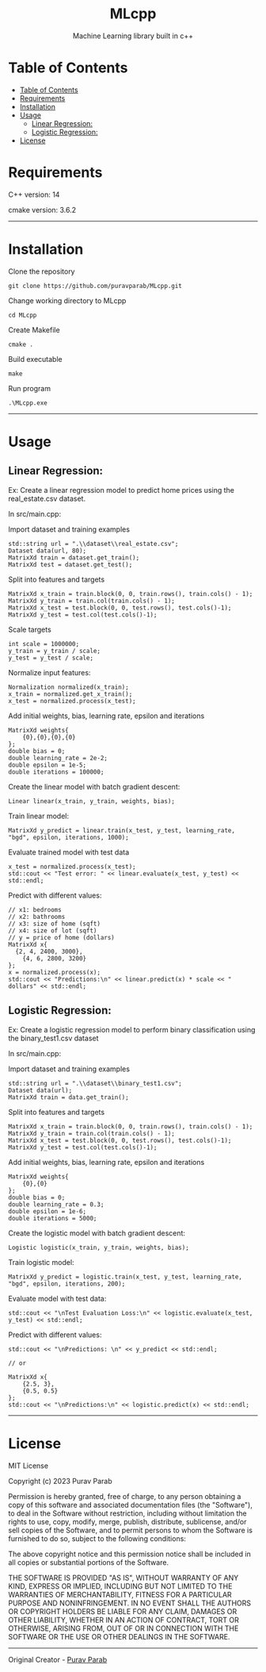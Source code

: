 <p align="center">
</p>

<p align="center">
	<h1 align="center">
		MLcpp
	</h1>
	<p align="center">
	    Machine Learning library built in c++
	</p
</p>

# Table of Contents

- [Table of Contents](#table-of-contents)
- [Requirements](#requirements)
- [Installation](#installation)
- [Usage](#usage)
	- [Linear Regression:](#linear-regression)
	- [Logistic Regression:](#logistic-regression)
- [License](#license)


# Requirements

C++ version: 14

cmake version: 3.6.2

---

# Installation

Clone the repository
```
git clone https://github.com/puravparab/MLcpp.git
```
Change working directory to MLcpp
```
cd MLcpp
```
Create Makefile
```
cmake .
```
Build executable
```
make
```
Run program
```
.\MLcpp.exe
```

---

# Usage

## Linear Regression:

Ex: Create a linear regression model to predict home prices using the real_estate.csv dataset.

In src/main.cpp:

Import dataset and training examples
```
std::string url = ".\\dataset\\real_estate.csv";
Dataset data(url, 80);
MatrixXd train = dataset.get_train();
MatrixXd test = dataset.get_test();
```
Split into features and targets
```
MatrixXd x_train = train.block(0, 0, train.rows(), train.cols() - 1);
MatrixXd y_train = train.col(train.cols() - 1);
MatrixXd x_test = test.block(0, 0, test.rows(), test.cols()-1);
MatrixXd y_test = test.col(test.cols()-1);
```
Scale targets
```
int scale = 1000000;
y_train = y_train / scale;
y_test = y_test / scale;
```
Normalize input features:
```
Normalization normalized(x_train);
x_train = normalized.get_x_train();
x_test = normalized.process(x_test);
```
Add initial weights, bias, learning rate, epsilon and iterations
```
MatrixXd weights{
    {0},{0},{0},{0}
};
double bias = 0;
double learning_rate = 2e-2;
double epsilon = 1e-5;
double iterations = 100000;
```
Create the linear model with batch gradient descent:
```
Linear linear(x_train, y_train, weights, bias);
```
Train linear model:
```
MatrixXd y_predict = linear.train(x_test, y_test, learning_rate, "bgd", epsilon, iterations, 1000);
```
Evaluate trained model with test data
```
x_test = normalized.process(x_test);
std::cout << "Test error: " << linear.evaluate(x_test, y_test) << std::endl;
```
Predict with different values:
```
// x1: bedrooms
// x2: bathrooms
// x3: size of home (sqft)
// x4: size of lot (sqft)
// y = price of home (dollars)
MatrixXd x{
  {2, 4, 2400, 3000},
	{4, 6, 2800, 3200}
};
x = normalized.process(x);
std::cout << "Predictions:\n" << linear.predict(x) * scale << " dollars" << std::endl;
```

## Logistic Regression:

Ex: Create a logistic regression model to perform binary classification using the binary_test1.csv dataset

In src/main.cpp:

Import dataset and training examples
```
std::string url = ".\\dataset\\binary_test1.csv";
Dataset data(url);
MatrixXd train = data.get_train();
```
Split into features and targets
```
MatrixXd x_train = train.block(0, 0, train.rows(), train.cols() - 1);
MatrixXd y_train = train.col(train.cols() - 1);
MatrixXd x_test = test.block(0, 0, test.rows(), test.cols()-1);
MatrixXd y_test = test.col(test.cols()-1);
```
Add initial weights, bias, learning rate, epsilon and iterations
```
MatrixXd weights{
	{0},{0}
};
double bias = 0;
double learning_rate = 0.3;
double epsilon = 1e-6;
double iterations = 5000;
```
Create the logistic model with batch gradient descent:
```
Logistic logistic(x_train, y_train, weights, bias);
```
Train logistic model:
```
MatrixXd y_predict = logistic.train(x_test, y_test, learning_rate, "bgd", epsilon, iterations, 200);
```
Evaluate model with test data:
```
std::cout << "\nTest Evaluation Loss:\n" << logistic.evaluate(x_test, y_test) << std::endl;
```
Predict with different values:
```
std::cout << "\nPredictions: \n" << y_predict << std::endl;

// or 

MatrixXd x{
	{2.5, 3},
	{0.5, 0.5}
};
std::cout << "\nPredictions:\n" << logistic.predict(x) << std::endl;
```

---

# License

MIT License

Copyright (c) 2023 Purav Parab

Permission is hereby granted, free of charge, to any person obtaining a copy
of this software and associated documentation files (the "Software"), to deal
in the Software without restriction, including without limitation the rights
to use, copy, modify, merge, publish, distribute, sublicense, and/or sell
copies of the Software, and to permit persons to whom the Software is
furnished to do so, subject to the following conditions:

The above copyright notice and this permission notice shall be included in all
copies or substantial portions of the Software.

THE SOFTWARE IS PROVIDED "AS IS", WITHOUT WARRANTY OF ANY KIND, EXPRESS OR
IMPLIED, INCLUDING BUT NOT LIMITED TO THE WARRANTIES OF MERCHANTABILITY,
FITNESS FOR A PARTICULAR PURPOSE AND NONINFRINGEMENT. IN NO EVENT SHALL THE
AUTHORS OR COPYRIGHT HOLDERS BE LIABLE FOR ANY CLAIM, DAMAGES OR OTHER
LIABILITY, WHETHER IN AN ACTION OF CONTRACT, TORT OR OTHERWISE, ARISING FROM,
OUT OF OR IN CONNECTION WITH THE SOFTWARE OR THE USE OR OTHER DEALINGS IN THE
SOFTWARE.

---

Original Creator - [Purav Parab](https://github.com/puravparab)